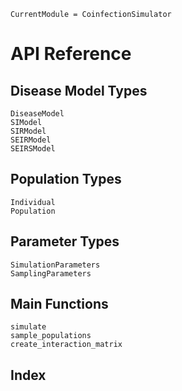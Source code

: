 ```@meta
CurrentModule = CoinfectionSimulator
```

# API Reference

## Disease Model Types

```@docs
DiseaseModel
SIModel
SIRModel
SEIRModel
SEIRSModel
```

## Population Types

```@docs
Individual
Population
```

## Parameter Types

```@docs
SimulationParameters
SamplingParameters
```

## Main Functions

```@docs
simulate
sample_populations
create_interaction_matrix
```

## Index

```@index
```
